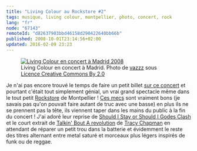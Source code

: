 ```yaml
---
title: "Living Colour au Rockstore #2"
tags: musique, living colour, montpellier, photo, concert, rock
lang: "fr"
node: "67143"
remoteId: "d82637903bbd46158d290422640bb66b"
published: 2008-10-01T23:14:56+02:00
updated: 2016-02-09 23:23
---
```

<figure class="object-center">
<a href="/images/living-colour-en-concert-a-madrid-2008.jpg"><img loading="lazy" src="/images/660x/living-colour-en-concert-a-madrid-2008.jpg" alt="Living Colour en concert à Madrid 2008">
</a>
<figcaption>
Living Colour en concert à Madrid. Photo de <a href="http://flickr.com/photos/vazzz/2883147135/">vazzz</a>
sous <a href="http://creativecommons.org/licenses/by/2.0/deed.fr">Licence Creative Commons By 2.0</a>
</figcaption>
</figure>


Je n'ai pas encore trouvé le temps de faire un petit billet [sur ce
concert](/post/living-colour-au-rockstore) et pourtant c'était tout simplement
génial, un vrai grand spectacle même dans le tout petit
[Rockstore](http://www.rockstore.fr) de Montpellier&nbsp;! [Ces
mecs](http://www.myspace.com/livingcolourmusic) sont vraiment bons (je savais
pas qu'on pouvait faire autant de truc avec une basse) en plus ils ne se
prennent pas la tête, ils viennent taper dans les mains du public à la fin du
concert&nbsp;! J'ai adoré leur reprise de [Should I Stay or Should I
Go](http://fr.wikipedia.org/wiki/Should_I_Stay_or_Should_I_Go)[des
Clash](http://fr.wikipedia.org/wiki/The_Clash) et le court extrait de [Talkin'
Bout A revolution](http://en.wikipedia.org/wiki/Talkin%27_Bout_a_Revolution) de
[Tracy Chapman](http://fr.wikipedia.org/wiki/Tracy_chapman) en attendant de
réparer un petit trou dans la batterie et évidemment le reste des titres
alternant entre metal saturé et morceaux plus légers inspirés de funk ou de
reggae.
